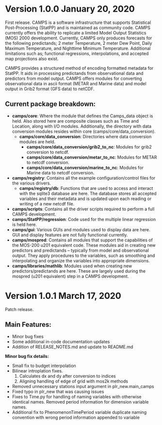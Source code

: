 # Version 1.0.0 January 20, 2020

First release.  CAMPS is a software infrastructure that supports Statistical Post-Processing (StatPP) and is maintained as community code. CAMPS currently offers the ability to replicate a limited Model Output Statistics (MOS) 2000 development.  Currently, CAMPS only produces forecasts for the following predictands; 2 meter Temperature, 2 meter Dew Point, Daily Maximum Temperature, and Nighttime Minimum Temperature.  Additional limitations such as; functional regressions, interpolations, and accepted map projections also exist.

CAMPS provides a structured method of encoding formatted metadata for StatPP.  It aids in processing predictands from observational data and predictors from model output.  CAMPS offers modules for converting observational data in ascii format (METAR and Marine data) and model output in Grib2 format (GFS data) to netCDF.

## Current package breakdown:

* __camps/core__: Where the module that defines the Camps_data object is held. Also stored here are composite classes such as Time and Location, along with I/O modules. Additionally, the directory with data conversion modules resides within core (camps/core/data_conversion).
	* __camps/core/data_conversion__: Directories where data conversion modules are held.
		* __camps/core/data_conversion/grib2_to_nc__: Modules for grib2 conversion to netcdf.
		* __camps/core/data_conversion/metar_to_nc__: Modules for METAR to netcdf conversion.
		* __camps/core/data_conversion/marine_to_nc__: Modules for Marine data to netcdf conversion.
* __camps/registry__: Contains all the example configuration/control files for the various drivers.
	* __camps/registry/db__: Functions that are used to access and interact with the sqlite3 database are here. The database stores all accepted variables and their metadata and is updated upon each reading or writing of a new netcdf file.
* __camps/scripts__: Contains all the driver scripts required to perform a full CAMPS development.
* __camps/StatPP/regression__: Code used for the multiple linear regression is held here.
* __camps/gui__: Various GUIs and modules used to display data are here.  GUI and display features are not fully functional currently.
* __camps/mospred__: Contains all modules that support the capabilities of the MOS-200 u201 equivalent code. These modules aid in creating new predictors and predictands – typically from model and observational output. They apply procedures to the variables, such as smoothing and interpolating and organize the variables into appropriate dimensions.
* __camps/libraries/mathlib__: Modules used when creating new predictors/predictands are here. These are largely used during the mospred (u201 equivalent) step in a CAMPS development.

# Version 1.0.1 March 17, 2020
Patch release.

## Main Features:
* Minor bug fixes
* Some additional in-code documentation updates
* Addition of RELEASE_NOTES.md and update to README.md

__Minor bug fix details:__
* Small fix to budget interpolation
* Bilinear introplation fixes.
    1) Calculates dx and dy after conversion to indices
    2) Aligning handling of edge of grid with mos2k methods
* Removed unnecessary stations input argument in plr_new.main_camps
* Fixed typo in plr_new that was causing issues
* Fixes to Time.py for  handling of naming variables with otherwise identical names.  Removed period information for dimension variable names.
* Additional fix to PhenomenonTimePeriod variable duplicate naming convention with wrong period information appended to variable
